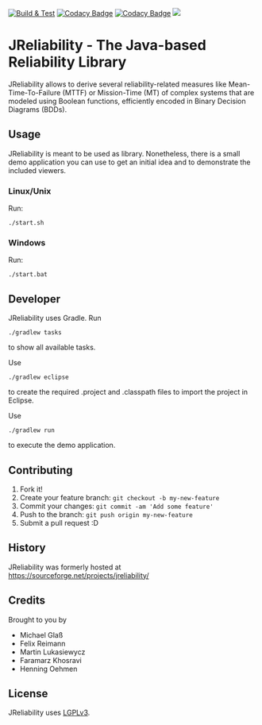 [![Build & Test](https://github.com/SDARG/jreliability/actions/workflows/gradle.yml/badge.svg)](https://github.com/SDARG/jreliability/actions/workflows/gradle.yml)
[![Codacy Badge](https://app.codacy.com/project/badge/Grade/44aea8c1b9c74950b267975add9002e8)](https://app.codacy.com/gh/SDARG/jreliability/dashboard?utm_source=gh&utm_medium=referral&utm_content=&utm_campaign=Badge_grade)
[![Codacy Badge](https://app.codacy.com/project/badge/Coverage/44aea8c1b9c74950b267975add9002e8)](https://app.codacy.com/gh/SDARG/jreliability/dashboard?utm_source=gh&utm_medium=referral&utm_content=&utm_campaign=Badge_coverage)
[![](https://jitpack.io/v/sdarg/jreliability.svg)](https://jitpack.io/#sdarg/jreliability)

# JReliability - The Java-based Reliability Library

JReliability allows to derive several reliability-related measures like Mean-Time-To-Failure (MTTF) or Mission-Time (MT) of complex systems that are modeled using Boolean functions, efficiently encoded in Binary Decision Diagrams (BDDs).

## Usage
JReliability is meant to be used as library. Nonetheless, there is a small demo application you can use to get an initial idea and to demonstrate the included viewers.

### Linux/Unix
Run:

	./start.sh

### Windows
Run:

	./start.bat

## Developer
JReliability uses Gradle. Run

	./gradlew tasks

to show all available tasks.

Use

	./gradlew eclipse

to create the required .project and .classpath files to import the project in Eclipse.

Use

	./gradlew run

to execute the demo application.

## Contributing

1.  Fork it!
2.  Create your feature branch: `git checkout -b my-new-feature`
3.  Commit your changes: `git commit -am 'Add some feature'`
4.  Push to the branch: `git push origin my-new-feature`
5.  Submit a pull request :D

## History

JReliability was formerly hosted at https://sourceforge.net/projects/jreliability/

## Credits

Brought to you by
*   Michael Glaß
*   Felix Reimann
*   Martin Lukasiewycz
*   Faramarz Khosravi
*   Henning Oehmen

## License

JReliability uses [LGPLv3](./LICENSE).
